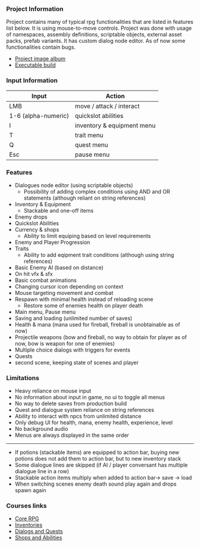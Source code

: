### Project Information
Project contains many of typical rpg functionalities that are listed in features list below. 
It is using mouse-to-move controls. Project was done with usage of namespaces, assembly definitions, scriptable objects, external asset packs, prefab variants. 
It has custom dialog node editor. 
As of now some functionalities contain bugs.
- [Project image album](https://imgur.com/a/JIdUpyz)
- [Executable build](https://drive.google.com/file/d/1IFEEv4CHMImCX_l0aaTr2cxhMEMM1VII/view?usp=sharing)

### Input Information
Input | Action
--- | ---
LMB |  move / attack / interact
1-6 (alpha-numeric) | quickslot abilities
I |  inventory & equipment menu
T | trait menu
Q | quest menu
Esc | pause menu


### Features
+ Dialogues node editor (using scriptable objects)
	+ Possibility of adding complex conditions using AND and OR statements (although reliant on string references)
+ Inventory & Equipment
	+ Stackable and one-off items
+ Enemy drops
+ Quickslot Abilities
+ Currency & shops
	+ Ability to limit equiping based on level requirements
+ Enemy and Player Progression
+ Traits
	+ Ability to add eqipment trait conditions (although using string references)
+ Basic Enemy AI (based on distance)
+ On hit vfx & sfx
+ Basic combat animations
+ Changing cursor icon depending on context
+ Mouse targeting movement and combat
+ Respawn with minimal health instead of reloading scene 
	+  Restore some of enemies health on player death
+ Main menu, Pause menu
+ Saving and loading (unlimited number of saves)
+ Health & mana (mana used for fireball, fireball is unobtainable as of now)
+ Projectile weapons (bow and fireball, no way to obtain for player as of now, bow is weapon for one of enemies)
+ Multiple choice dialogs with triggers for events
+ Quests
+ second scene, keeping state of scenes and player

### Limitations
+ Heavy reliance on mouse input
+ No information about input in game, no ui to toggle all menus
+ No way to delete saves from production build
+ Quest and dialogue system reliance on string references
+ Ability to interact with npcs from unlimited distance
+ Only debug UI for health, mana, enemy health, experience, level
+ No background audio
+ Menus are always displayed in the same order
---
+ If potions (stackable items) are equipped to action bar, buying new potions does not add them to action bar, but to new inventory stack
+ Some dialogue lines are skipped (if AI / player conversant has multiple dialogue line in a row)
+ Stackable action items multiply when added to action bar-> save -> load
+ When switching scenes enemy death sound play again and drops spawn again

### Courses links
- [Core RPG](https://www.gamedev.tv/p/unity-rpg/?coupon_code=AUTUMN)
- [Inventories](https://www.gamedev.tv/p/inventory)
- [Dialogs and Quests](https://www.gamedev.tv/p/rpg-dialogue-quests-intermediate-c-game-coding-course/?coupon_code=AUTUMN)
- [Shops and Abilities](https://www.gamedev.tv/p/rpg-shops-skills-abilities-game-development/?coupon_code=AUTUMN)
